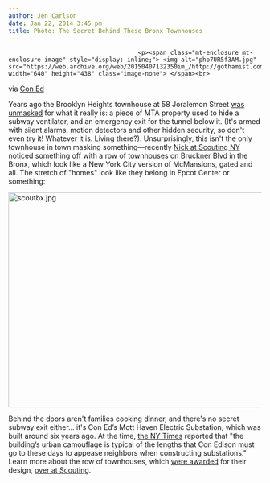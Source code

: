 ```yaml
---
author: Jen Carlson
date: Jan 22, 2014 3:45 pm
title: Photo: The Secret Behind These Bronx Townhouses
---
```


	
										<p><span class="mt-enclosure mt-enclosure-image" style="display: inline;"> <img alt="php7UR5f3AM.jpg" src="https://web.archive.org/web/20150407132350im_/http://gothamist.com/attachments/arts_jen/php7UR5f3AM.jpg" width="640" height="438" class="image-none"> </span><br>
<span class="photo_caption">via <a href="https://web.archive.org/web/20150407132350/http://www.coned.com/publicissues/awards.asp">Con Ed</a></span></p>

<p>Years ago the Brooklyn Heights townhouse at 58 Joralemon Street <a href="https://web.archive.org/web/20150407132350/http://gothamist.com/2010/04/13/secret_subways_entrances.php">was unmasked</a> for what it really is: a piece of MTA property used to hide a subway ventilator, and an emergency exit for the tunnel below it. (It&apos;s armed with silent alarms, motion detectors and other hidden security, so don&apos;t even try it! Whatever it is. Living there?). Unsurprisingly, this isn&apos;t the only townhouse in town masking something&#x2014;recently <a href="https://web.archive.org/web/20150407132350/http://www.scoutingny.com/whats-wrong-with-these-bronx-townhouses/">Nick at Scouting NY</a> noticed something off with a row of townhouses on Bruckner Blvd in the Bronx, which look like a New York City version of McMansions, gated and all. The stretch of &quot;homes&quot; look like they belong in Epcot Center or something: </p>

<p><span class="mt-enclosure mt-enclosure-image" style="display: inline;"> <img alt="scoutbx.jpg" src="https://web.archive.org/web/20150407132350im_/http://gothamist.com/attachments/arts_jen/scoutbx.jpg" width="640" height="427" class="image-none"> </span></p>

<p>Behind the doors aren&apos;t families cooking dinner, and there&apos;s no secret subway exit either... it&apos;s Con Ed&#x2019;s Mott Haven Electric Substation, which was built around six years ago. At the time, <a href="https://web.archive.org/web/20150407132350/http://www.nytimes.com/2008/08/05/nyregion/05substation.html?_r=2&amp;">the NY Times</a> reported that &quot;the building&#x2019;s urban camouflage is typical of the lengths that Con Edison must go to these days to appease neighbors when constructing substations.&quot; Learn more about the row of townhouses, which <a href="https://web.archive.org/web/20150407132350/http://mn.gov/commerce/energyfacilities/documents/19981/MGC%20Attachment%202.pdf">were awarded</a> for their design, <a href="https://web.archive.org/web/20150407132350/http://www.scoutingny.com/whats-wrong-with-these-bronx-townhouses/">over at Scouting</a>.</p>					
										
									
				